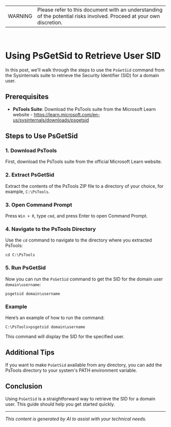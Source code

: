 <br>
<table>
<td>WARNING</td>
<td>Please refer to this document with an understanding of the potential risks involved. Proceed at your own discretion.</td>
</table>
<br>

# Using PsGetSid to Retrieve User SID

In this post, we'll walk through the steps to use the `PsGetSid` command from the Sysinternals suite to retrieve the Security Identifier (SID) for a domain user. 

## Prerequisites

- **PsTools Suite**: Download the PsTools suite from the Microsoft Learn website - https://learn.microsoft.com/en-us/sysinternals/downloads/psgetsid

## Steps to Use PsGetSid

### 1. Download PsTools

First, download the PsTools suite from the official Microsoft Learn website.

### 2. Extract PsGetSid

Extract the contents of the PsTools ZIP file to a directory of your choice, for example, `C:\PsTools`.

### 3. Open Command Prompt

Press `Win + R`, type `cmd`, and press Enter to open Command Prompt.

### 4. Navigate to the PsTools Directory

Use the `cd` command to navigate to the directory where you extracted PsTools:
```shell
cd C:\PsTools
```

### 5. Run PsGetSid

Now you can run the `PsGetSid` command to get the SID for the domain user `domain\username`:
```shell
psgetsid domain\username
```

### Example

Here’s an example of how to run the command:
```shell
C:\PsTools>psgetsid domain\username
```

This command will display the SID for the specified user.

## Additional Tips

If you want to make `PsGetSid` available from any directory, you can add the PsTools directory to your system's PATH environment variable.

## Conclusion

Using `PsGetSid` is a straightforward way to retrieve the SID for a domain user. This guide should help you get started quickly. 

---

*This content is generated by AI to assist with your technical needs.*
